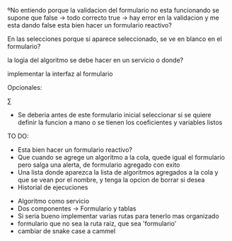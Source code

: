 ºNo entiendo porque la validacion del formulario no esta funcionando se supone que
false -> todo correcto
true -> hay error en la validacion
y me esta dando false
esta bien hacer un formulario reactivo?

En las selecciones porque si aparece seleccionado, se ve en blanco en el formulario?

la logia del algoritmo se debe hacer en un servicio o donde?

implementar la interfaz al formulario

Opcionales:

∑
- Se deberia antes de este formulario inicial seleccionar si se quiere definir la funcion a mano o se tienen los coeficientes y variables listos


TO DO:

- Esta bien hacer un formulario reactivo?
- Que cuando se agrege un algoritmo a la cola, quede igual el formulario pero salga una alerta, de formulario agregado con exito
- Una lista donde aparezca la lista de algoritmos agregados a la cola y que se vean por el nombre, y tenga la opcion de borrar si desea
- Historial de ejecuciones


* Algoritmo como servicio
* Dos componentes -> Formulario y tablas
* Si seria bueno implementar varias rutas para tenerlo mas organizado
* formulario que no sea la ruta raiz, que sea 'formulario'
* cambiar de snake case a cammel